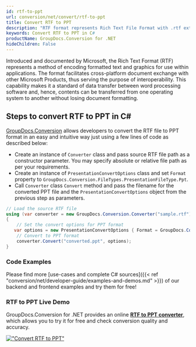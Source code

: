 ```yaml
---
id: rtf-to-ppt
url: conversion/net/convert/rtf-to-ppt
title: Convert RTF to PPT
description: "RTF format represents Rich Text File Format with .rtf extension. Learn how to convert RTF to PPT file programmatically in C# language using GroupDocs.Conversion for .NET library."
keywords: Convert RTF to PPT in C#
productName: GroupDocs.Conversion for .NET
hideChildren: False
---
```


Introduced and documented by Microsoft, the Rich Text Format (RTF) represents a method of encoding formatted text and graphics for use within applications. The format facilitates cross-platform document exchange with other Microsoft Products, thus serving the purpose of interoperability. This capability makes it a standard of data transfer between word processing software and, hence, contents can be transferred from one operating system to another without losing document formatting.

## Steps to convert RTF to PPT in C#

[GroupDocs.Conversion](https://products.groupdocs.com/conversion/net) allows developers to convert the RTF file to PPT format in an easy and intuitive way just using a few lines of code as described below:

* Create an instance of `Converter` class and pass source RTF file path as a constructor parameter. You may specify absolute or relative file path as per your requirements. 
* Create an instance of `PresentationConvertOptions` class and set `Format` property to `GroupDocs.Conversion.FileTypes.PresentationFileType.Ppt`.
* Call `Converter` class `Convert` method and pass the filename for the converted PPT file and the `PresentationConvertOptions` object from the previous step as parameters.

```csharp
// Load the source RTF file
using (var converter = new GroupDocs.Conversion.Converter("sample.rtf"))
{
    // Set the convert options for PPT format
   var options = new PresentationConvertOptions { Format = GroupDocs.Conversion.FileTypes.PresentationFileType.Ppt };
    // Convert to PPT format
    converter.Convert("converted.ppt", options);
}
```

### Code Examples

Please find more [use-cases and complete C# sources]({{< ref "conversion/net/developer-guide/examples-and-demos.md" >}}) of our backend and frontend examples and try them for free!

### RTF to PPT Live Demo

GroupDocs.Conversion for .NET provides an online [**RTF to PPT converter**](https://products.groupdocs.app/conversion/rtf-to-ppt), which allows you to try it for free and check conversion quality and accuracy.

[!["Convert RTF to PPT"](conversion/net/images/convert-to-ppt/convert-rtf-to-ppt.png)](https://products.groupdocs.app/conversion/rtf-to-ppt)